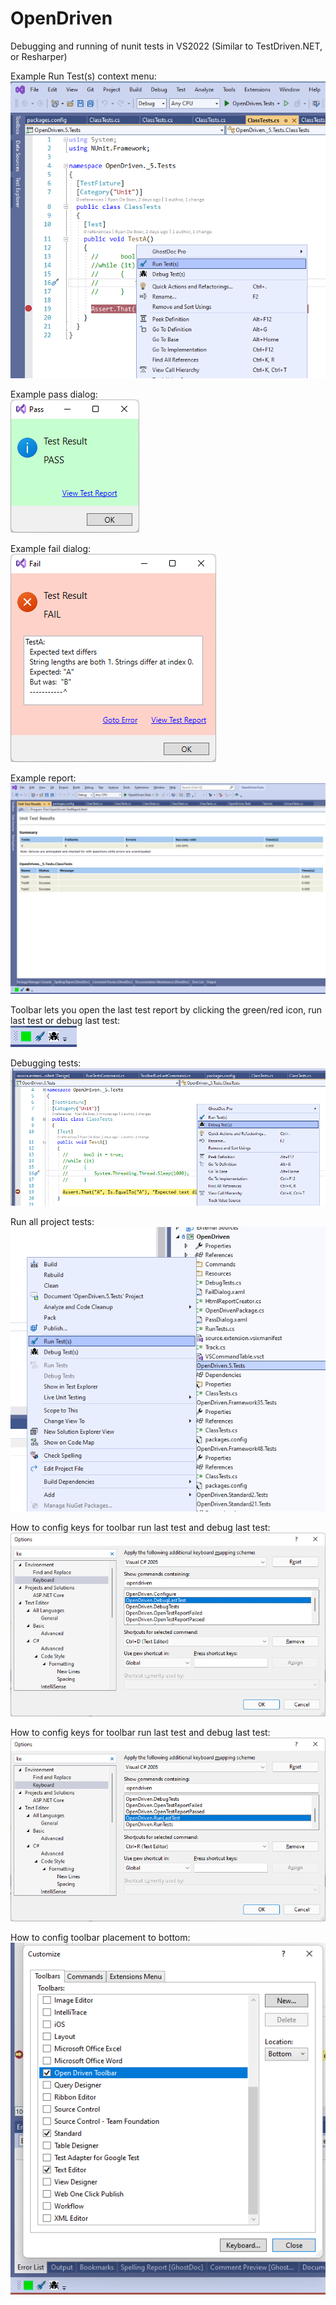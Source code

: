 # OpenDriven
Debugging and running of nunit tests in VS2022 (Similar to TestDriven.NET, or Resharper)

Example Run Test(s) context menu:<br>
![alt text](https://github.com/ryan-de-boer/OpenDriven/blob/main/Images/Webpage/01%20RunTests.png?raw=true)

Example pass dialog:<br>
![alt text](https://github.com/ryan-de-boer/OpenDriven/blob/main/Images/Webpage/02%20PASS.png?raw=true)

Example fail dialog:<br>
![alt text](https://github.com/ryan-de-boer/OpenDriven/blob/main/Images/Webpage/02%20FAIL.png?raw=true)

Example report:<br>
![alt text](https://github.com/ryan-de-boer/OpenDriven/blob/main/Images/Webpage/03%20Report.png?raw=true)

Toolbar lets you open the last test report by clicking the green/red icon, run last test or debug last test:<br>
![alt text](https://github.com/ryan-de-boer/OpenDriven/blob/main/Images/Webpage/04%20toolbar.png?raw=true)

Debugging tests:<br>
![alt text](https://github.com/ryan-de-boer/OpenDriven/blob/main/Images/Webpage/05%20debug%20tests.png?raw=true)

Run all project tests:<br>
![alt text](https://github.com/ryan-de-boer/OpenDriven/blob/main/Images/Webpage/06%20run%20tests%20project.png?raw=true)

How to config keys for toolbar run last test and debug last test:<br>
![alt text](https://github.com/ryan-de-boer/OpenDriven/blob/main/Images/Webpage/07%20config%20keys%201.png?raw=true)

How to config keys for toolbar run last test and debug last test:<br>
![alt text](https://github.com/ryan-de-boer/OpenDriven/blob/main/Images/Webpage/07%20config%20keys%202.png?raw=true)

How to config toolbar placement to bottom:<br>
![alt text](https://github.com/ryan-de-boer/OpenDriven/blob/main/Images/Webpage/08%20config%20bottom%20toolbar.png?raw=true)






